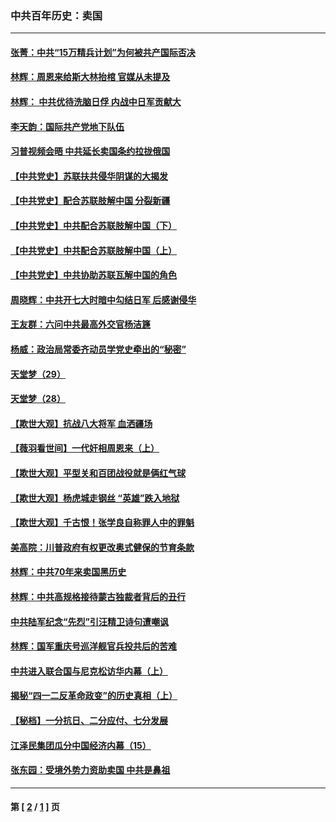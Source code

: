 ### 中共百年历史：卖国
---
#### [张菁：中共“15万精兵计划”为何被共产国际否决](../../pages/nf1176117/n13967677.md?06100430) 
#### [林辉：周恩来给斯大林抬棺 官媒从未提及](../../pages/nf1176117/n13961173.md?06100430) 
#### [林辉： 中共优待洗脑日俘 内战中日军贡献大](../../pages/nf1176117/n13624644.md?06100430) 
#### [李天韵：国际共产党地下队伍](../../pages/nf1176117/n13611808.md?06100430) 
#### [习普视频会晤 中共延长卖国条约拉拢俄国](../../pages/nf1176117/n13060971.md?06100430) 
#### [【中共党史】苏联扶共侵华阴谋的大揭发](../../pages/nf1176117/n13056050.md?06100430) 
#### [【中共党史】配合苏联肢解中国 分裂新疆](../../pages/nf1176117/n13040700.md?06100430) 
#### [【中共党史】中共配合苏联肢解中国（下）](../../pages/nf1176117/n13035660.md?06100430) 
#### [【中共党史】中共配合苏联肢解中国（上）](../../pages/nf1176117/n13030262.md?06100430) 
#### [【中共党史】中共协助苏联瓦解中国的角色](../../pages/nf1176117/n13018109.md?06100430) 
#### [周晓辉：中共开七大时暗中勾结日军 后感谢侵华](../../pages/nf1176117/n12921960.md?06100430) 
#### [王友群：六问中共最高外交官杨洁篪](../../pages/nf1176117/n12836495.md?06100430) 
#### [杨威：政治局常委齐动员学党史牵出的“秘密”](../../pages/nf1176117/n12764642.md?06100430) 
#### [天堂梦（29）](../../pages/nf1176117/n12408465.md?06100430) 
#### [天堂梦（28）](../../pages/nf1176117/n12408309.md?06100430) 
#### [【欺世大观】抗战八大将军 血洒疆场](../../pages/nf1176117/n12357044.md?06100430) 
#### [【薇羽看世间】一代奸相周恩来（上）](../../pages/nf1176117/n12401109.md?06100430) 
#### [【欺世大观】平型关和百团战役就是俩红气球](../../pages/nf1176117/n12359157.md?06100430) 
#### [【欺世大观】杨虎城走钢丝 “英雄”跌入地狱](../../pages/nf1176117/n12358840.md?06100430) 
#### [【欺世大观】千古恨！张学良自称罪人中的罪魁](../../pages/nf1176117/n12358629.md?06100430) 
#### [美高院：川普政府有权更改奥式健保的节育条款](../../pages/nf1176117/n12242171.md?06100430) 
#### [林辉：中共70年来卖国黑历史](../../pages/nf1176117/n11552181.md?06100430) 
#### [林辉：中共高规格接待蒙古独裁者背后的丑行](../../pages/nf1176117/n11225005.md?06100430) 
#### [中共陆军纪念“先烈”引汪精卫诗句遭嘲讽](../../pages/nf1176117/n11153345.md?06100430) 
#### [林辉：国军重庆号巡洋舰官兵投共后的苦难](../../pages/nf1176117/n10997801.md?06100430) 
#### [中共进入联合国与尼克松访华内幕（上）](../../pages/nf1176117/n10138788.md?06100430) 
#### [揭秘“四一二反革命政变”的历史真相（上）](../../pages/nf1176117/n9996650.md?06100430) 
#### [【秘档】一分抗日、二分应付、七分发展](../../pages/nf1176117/n9331484.md?06100430) 
#### [江泽民集团瓜分中国经济内幕（15）](../../pages/nf1176117/n9268584.md?06100430) 
#### [张东园：受境外势力资助卖国 中共是鼻祖](../../pages/nf1176117/n9272480.md?06100430) 

---
#### 第 [ [2](./2.md?06100430) / [1](./1.md?06100430) ] 页
